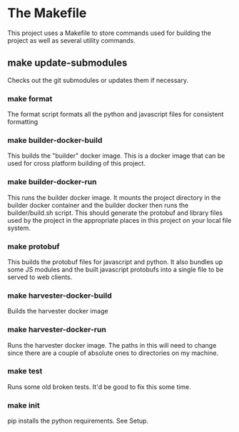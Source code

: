 
# The Makefile

This project uses a Makefile to store commands used for building the project as well as several utility commands.

## make update-submodules
Checks out the git submodules or updates them if necessary.

### make format
The format script formats all the python and javascript files for consistent formatting

### make builder-docker-build
This builds the "builder" docker image. This is a docker image that can be used for cross platform building of this project.

### make builder-docker-run
This runs the builder docker image. It mounts the project directory in the builder docker container and the builder docker then runs the builder/build.sh script. This should generate the protobuf and library files used by the project in the appropriate places in this project
on your local file system.

### make protobuf
This builds the protobuf files for javascript and python.
It also bundles up some JS modules and the built javascript protobufs into a single file to be served to web clients.

### make harvester-docker-build
Builds the harvester docker image

### make harvester-docker-run
Runs the harvester docker image. The paths in this will need to change since there are a couple of absolute ones to directories on my machine.

### make test
Runs some old broken tests. It'd be good to fix this some time.

### make init
pip installs the python requirements. See Setup.